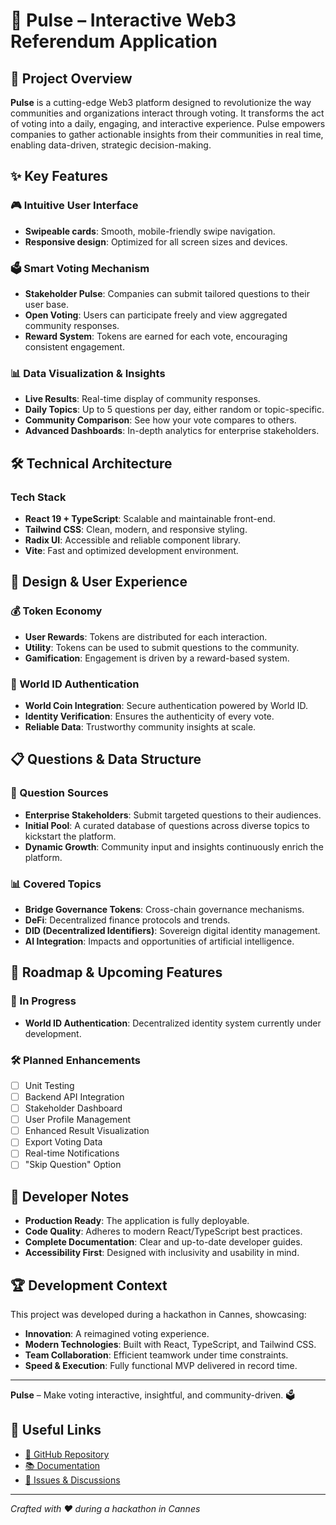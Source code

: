 # 🚀 Pulse – Interactive Web3 Referendum Application

## 🎯 Project Overview

**Pulse** is a cutting-edge Web3 platform designed to revolutionize the way communities and organizations interact through voting. It transforms the act of voting into a daily, engaging, and interactive experience. Pulse empowers companies to gather actionable insights from their communities in real time, enabling data-driven, strategic decision-making.

## ✨ Key Features

### 🎮 Intuitive User Interface
- **Swipeable cards**: Smooth, mobile-friendly swipe navigation.
- **Responsive design**: Optimized for all screen sizes and devices.

### 🗳️ Smart Voting Mechanism
- **Stakeholder Pulse**: Companies can submit tailored questions to their user base.
- **Open Voting**: Users can participate freely and view aggregated community responses.
- **Reward System**: Tokens are earned for each vote, encouraging consistent engagement.

### 📊 Data Visualization & Insights
- **Live Results**: Real-time display of community responses.
- **Daily Topics**: Up to 5 questions per day, either random or topic-specific.
- **Community Comparison**: See how your vote compares to others.
- **Advanced Dashboards**: In-depth analytics for enterprise stakeholders.

## 🛠️ Technical Architecture

### Tech Stack
- **React 19 + TypeScript**: Scalable and maintainable front-end.
- **Tailwind CSS**: Clean, modern, and responsive styling.
- **Radix UI**: Accessible and reliable component library.
- **Vite**: Fast and optimized development environment.

## 🎨 Design & User Experience

### 💰 Token Economy
- **User Rewards**: Tokens are distributed for each interaction.
- **Utility**: Tokens can be used to submit questions to the community.
- **Gamification**: Engagement is driven by a reward-based system.

### 🔐 World ID Authentication
- **World Coin Integration**: Secure authentication powered by World ID.
- **Identity Verification**: Ensures the authenticity of every vote.
- **Reliable Data**: Trustworthy community insights at scale.

## 📋 Questions & Data Structure

### 🎯 Question Sources
- **Enterprise Stakeholders**: Submit targeted questions to their audiences.
- **Initial Pool**: A curated database of questions across diverse topics to kickstart the platform.
- **Dynamic Growth**: Community input and insights continuously enrich the platform.

### 📊 Covered Topics
- **Bridge Governance Tokens**: Cross-chain governance mechanisms.
- **DeFi**: Decentralized finance protocols and trends.
- **DID (Decentralized Identifiers)**: Sovereign digital identity management.
- **AI Integration**: Impacts and opportunities of artificial intelligence.

## 🔮 Roadmap & Upcoming Features

### 🔐 In Progress
- **World ID Authentication**: Decentralized identity system currently under development.

### 🛠️ Planned Enhancements
- [ ] Unit Testing
- [ ] Backend API Integration
- [ ] Stakeholder Dashboard
- [ ] User Profile Management
- [ ] Enhanced Result Visualization
- [ ] Export Voting Data
- [ ] Real-time Notifications
- [ ] "Skip Question" Option

## 📝 Developer Notes

- **Production Ready**: The application is fully deployable.
- **Code Quality**: Adheres to modern React/TypeScript best practices.
- **Complete Documentation**: Clear and up-to-date developer guides.
- **Accessibility First**: Designed with inclusivity and usability in mind.

## 🏆 Development Context

This project was developed during a hackathon in Cannes, showcasing:
- **Innovation**: A reimagined voting experience.
- **Modern Technologies**: Built with React, TypeScript, and Tailwind CSS.
- **Team Collaboration**: Efficient teamwork under time constraints.
- **Speed & Execution**: Fully functional MVP delivered in record time.

---

**Pulse** – Make voting interactive, insightful, and community-driven. 🗳️

## 🔗 Useful Links

- [🔗 GitHub Repository](https://github.com/THP-Lab/Pulse)
- [📚 Documentation](./README.md)
- [💬 Issues & Discussions](https://github.com/THP-Lab/Pulse/issues)

---

*Crafted with ❤️ during a hackathon in Cannes*
